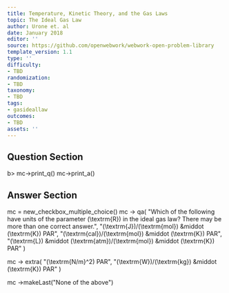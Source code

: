 ```yaml
---
title: Temperature, Kinetic Theory, and the Gas Laws
topic: The Ideal Gas Law
author: Urone et. al
date: January 2018
editor: ''
source: https://github.com/openwebwork/webwork-open-problem-library
template_version: 1.1
type: ''
difficulty:
- TBD
randomization:
- TBD
taxonomy:
- TBD
tags:
- gasideallaw
outcomes:
- TBD
assets: ''
---
```


## Question Section 

b>
 mc->print_q()
 mc->print_a()



## Answer Section

mc = new_checkbox_multiple_choice()
mc -> qa(
                   "Which of the following have units of the parameter \(\textrm{R}\) in the ideal gas law? There may be more than one correct answer.", "\(\textrm{J}\)/\(\textrm{mol}\) &middot \(\textrm{K}\) PAR", "\(\textrm{cal}\)/\(\textrm{mol}\) &middot \(\textrm{K}\) PAR", "\(\textrm{L}\) &middot \(\textrm{atm}\)/\(\textrm{mol}\) &middot \(\textrm{K}\) PAR"
)

mc -> extra(
                    "\(\textrm{N/m}^2\) PAR",
                    "\(\textrm{W}\)/\(\textrm{kg}\) &middot \(\textrm{K}\) PAR"
)

mc ->makeLast("None of the above")